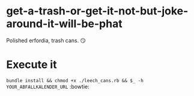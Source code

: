 # get-a-trash-or-get-it-not-but-joke-around-it-will-be-phat
Polished erfordia, trash cans. :smirk:

# Execute it

`bundle install && chmod +x ./leech_cans.rb && $_ -h YOUR_ABFALLKALENDER_URL` :bowtie:
